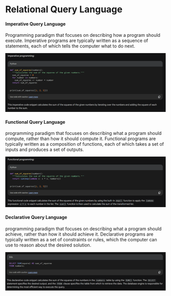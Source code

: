 # Relational Query Language

#### Imperative Query Language
Programming paradigm that focuses on describing how a program should execute. Imperative programs are typically written as a sequence of statements, each of which tells the computer what to do next.


![](../../Attatchments/relational-query-language-20230924-3.png)


#### Functional Query Language 
programming paradigm that focuses on describing what a program should compute, rather than how it should compute it. Functional programs are typically written as a composition of functions, each of which takes a set of inputs and produces a set of outputs.

![](../../Attatchments/relational-query-language-20230924-4.png)


#### Declarative Query Language
programming paradigm that focuses on describing what a program should achieve, rather than how it should achieve it. Declarative programs are typically written as a set of constraints or rules, which the computer can use to reason about the desired solution.

![](../../Attatchments/relational-query-language-20230924-5.png)

